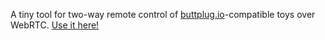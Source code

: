 A tiny tool for two-way remote control of [buttplug.io](https://buttplug.io)-compatible toys over WebRTC. [Use it here!](https://ginger-shaped.github.io/rtc2/)
